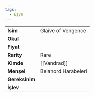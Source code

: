 ```yaml
---
tags:
  - Eşya
---  
```

  
  
  
|  |  |  
|---|---|  
| **İsim** | Glaive of Vengence|  
| **Okul** | |  
| **Fiyat** | |  
| **Rarity** | Rare|  
| **Kimde** | [[Vandrad]]|  
| **Menşei** | Belanord Harabeleri|  
| **Gereksinim** | |  
| **İşlev** | |  
  
  
